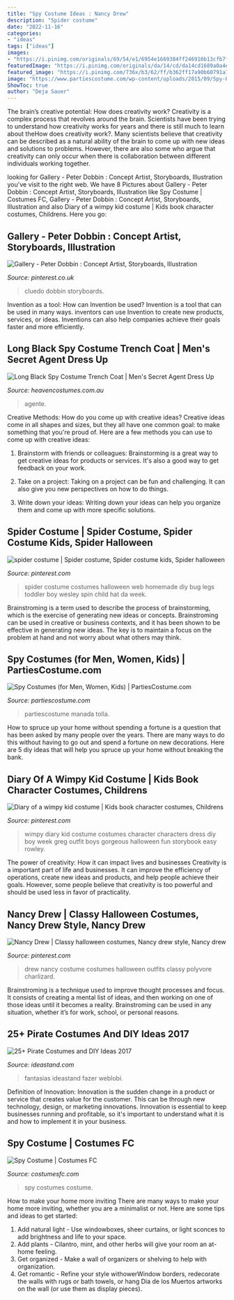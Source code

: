 ```yaml
---
title: "Spy Costume Ideas : Nancy Drew"
description: "Spider costume"
date: "2022-11-16"
categories:
- "ideas"
tags: ["ideas"]
images:
- "https://i.pinimg.com/originals/69/54/e1/6954e1669384ff246910b13cfb7fe988.jpg"
featuredImage: "https://i.pinimg.com/originals/da/14/cd/da14cd1689a0a4e48bee500103068ae5.jpg"
featured_image: "https://i.pinimg.com/736x/b3/62/ff/b362ff17a90b60791a7ed2ac8a5288d9.jpg"
image: "https://www.partiescostume.com/wp-content/uploads/2015/09/Spy-Halloween-Costumes.jpg"
ShowToc: true
author: "Deja Sauer"
---
```



The brain’s creative potential: How does creativity work?
Creativity is a complex process that revolves around the brain. Scientists have been trying to understand how creativity works for years and there is still much to learn about theHow does creativity work?. Many scientists believe that creativity can be described as a natural ability of the brain to come up with new ideas and solutions to problems. However, there are also some who argue that creativity can only occur when there is collaboration between different individuals working together.

	

		
looking for Gallery - Peter Dobbin : Concept Artist, Storyboards, Illustration you've visit to the right web. We have 8 Pictures about Gallery - Peter Dobbin : Concept Artist, Storyboards, Illustration like Spy Costume | Costumes FC, Gallery - Peter Dobbin : Concept Artist, Storyboards, Illustration and also Diary of a wimpy kid costume | Kids book character costumes, Childrens. Here you go:
		
    
## Gallery - Peter Dobbin : Concept Artist, Storyboards, Illustration

<img loading=lazy src="https://i.pinimg.com/736x/b3/62/ff/b362ff17a90b60791a7ed2ac8a5288d9.jpg" onerror="this.onerror=null;this.src='https://tse4.mm.bing.net/th?id=OIP.KPZyan3rvASjfyagBz2EswHaLK&amp;pid=15.1';" alt="Gallery - Peter Dobbin : Concept Artist, Storyboards, Illustration">

_Source: pinterest.co.uk_

>cluedo dobbin storyboards. 

	

Invention as a tool: How can Invention be used?
Invention is a tool that can be used in many ways. inventors can use Invention to create new products, services, or ideas. Inventions can also help companies achieve their goals faster and more efficiently.

    
## Long Black Spy Costume Trench Coat | Men&#039;s Secret Agent Dress Up

<img loading=lazy src="https://www.heavencostumes.com.au/media/catalog/product/cache/87e1f69bc93e13dd75c69321dae7010a/f/o/form-73444-pirate-eye-men_s-detective-trench-coat-costume.jpg" onerror="this.onerror=null;this.src='https://tse4.mm.bing.net/th?id=OIP._lwtNasHqPPEeQ_x3EVwDQHaJ4&amp;pid=15.1';" alt="Long Black Spy Costume Trench Coat | Men&#039;s Secret Agent Dress Up">

_Source: heavencostumes.com.au_

>agente. 

	

Creative Methods: How do you come up with creative ideas?
Creative ideas come in all shapes and sizes, but they all have one common goal: to make something that you're proud of. Here are a few methods you can use to come up with creative ideas:
1. Brainstorm with friends or colleagues: Brainstorming is a great way to get creative ideas for products or services. It's also a good way to get feedback on your work.

2. Take on a project: Taking on a project can be fun and challenging. It can also give you new perspectives on how to do things.

3. Write down your ideas: Writing down your ideas can help you organize them and come up with more specific solutions.

    
## Spider Costume | Spider Costume, Spider Costume Kids, Spider Halloween

<img loading=lazy src="https://i.pinimg.com/originals/da/14/cd/da14cd1689a0a4e48bee500103068ae5.jpg" onerror="this.onerror=null;this.src='https://tse4.mm.bing.net/th?id=OIP.7HUEGGSEY9J9b0xnUkLfdgHaFj&amp;pid=15.1';" alt="spider costume | Spider costume, Spider costume kids, Spider halloween">

_Source: pinterest.com_

>spider costume costumes halloween web homemade diy bug legs toddler boy wesley spin child hat da week. 

	

Brainstroming is a term used to describe the process of brainstorming, which is the exercise of generating new ideas or concepts. Brainstroming can be used in creative or business contexts, and it has been shown to be effective in generating new ideas. The key is to maintain a focus on the problem at hand and not worry about what others may think.

    
## Spy Costumes (for Men, Women, Kids) | PartiesCostume.com

<img loading=lazy src="https://www.partiescostume.com/wp-content/uploads/2015/09/Spy-Halloween-Costumes.jpg" onerror="this.onerror=null;this.src='https://tse3.mm.bing.net/th?id=OIP.A9DxNTWnsE2m3zEYrGVhTwAAAA&amp;pid=15.1';" alt="Spy Costumes (for Men, Women, Kids) | PartiesCostume.com">

_Source: partiescostume.com_

>partiescostume manada tolla. 

	

How to spruce up your home without spending a fortune is a question that has been asked by many people over the years. There are many ways to do this without having to go out and spend a fortune on new decorations. Here are 5 diy ideas that will help you spruce up your home without breaking the bank.

    
## Diary Of A Wimpy Kid Costume | Kids Book Character Costumes, Childrens

<img loading=lazy src="https://i.pinimg.com/originals/69/54/e1/6954e1669384ff246910b13cfb7fe988.jpg" onerror="this.onerror=null;this.src='https://tse2.mm.bing.net/th?id=OIP.MCn8YP48D4bL-t0ijrPauwHaNK&amp;pid=15.1';" alt="Diary of a wimpy kid costume | Kids book character costumes, Childrens">

_Source: pinterest.com_

>wimpy diary kid costume costumes character characters dress diy boy week greg outfit boys gorgeous halloween fun storybook easy rowley. 

	

The power of creativity: How it can impact lives and businesses
Creativity is a important part of life and businesses. It can improve the efficiency of operations, create new ideas and products, and help people achieve their goals. However, some people believe that creativity is too powerful and should be used less in favor of practicality.

    
## Nancy Drew | Classy Halloween Costumes, Nancy Drew Style, Nancy Drew

<img loading=lazy src="https://i.pinimg.com/736x/99/a6/22/99a6223b27bd0ff75987e1282683621b--detective-retro-chic.jpg" onerror="this.onerror=null;this.src='https://tse4.mm.bing.net/th?id=OIP.mSDaneRipf2JMaTWhcrHggDREq&amp;pid=15.1';" alt="Nancy Drew | Classy halloween costumes, Nancy drew style, Nancy drew">

_Source: pinterest.com_

>drew nancy costume costumes halloween outfits classy polyvore charlizard. 

	

Brainstroming is a technique used to improve thought processes and focus. It consists of creating a mental list of ideas, and then working on one of those ideas until it becomes a reality. Brainstroming can be used in any situation, whether it’s for work, school, or personal reasons.

    
## 25+ Pirate Costumes And DIY Ideas 2017

<img loading=lazy src="https://ideastand.com/wp-content/uploads/2017/09/pirate-costume-diy/26-pirate-costume-diy-ideas-tutorials.jpg" onerror="this.onerror=null;this.src='https://tse4.mm.bing.net/th?id=OIP.pdudOy8QmxjbYRGRyFUYDwHaTc&amp;pid=15.1';" alt="25+ Pirate Costumes and DIY Ideas 2017">

_Source: ideastand.com_

>fantasias ideastand fazer weblobi. 

	

Definition of Innovation:
Innovation is the sudden change in a product or service that creates value for the customer. This can be through new technology, design, or marketing innovations. Innovation is essential to keep businesses running and profitable, so it's important to understand what it is and how to implement it in your business.

    
## Spy Costume | Costumes FC

<img loading=lazy src="http://www.costumesfc.com/wp-content/uploads/2014/11/Spy-Costumes-for-Girls.jpg" onerror="this.onerror=null;this.src='https://tse3.mm.bing.net/th?id=OIP.SU9oGpEXJgZ36GucDJ2rcwHaJ4&amp;pid=15.1';" alt="Spy Costume | Costumes FC">

_Source: costumesfc.com_

>spy costumes costume. 

	

How to make your home more inviting
There are many ways to make your home more inviting, whether you are a minimalist or not. Here are some tips and ideas to get started:
1. Add natural light - Use windowboxes, sheer curtains, or light sconces to add brightness and life to your space.
2. Add plants - Cilantro, mint, and other herbs will give your room an at-home feeling.
3. Get organized - Make a wall of organizers or shelving to help with organization.
4. Get romantic - Refine your style withowerWindow borders, redecorate the walls with rugs or bath towels, or hang Dia de los Muertos artworks on the wall (or use them as display pieces).

